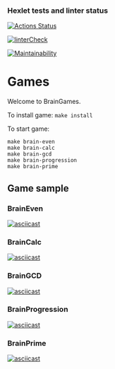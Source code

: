 ### Hexlet tests and linter status

[![Actions Status](https://github.com/rocket-duck/frontend-project-lvl1/workflows/hexlet-check/badge.svg)](https://github.com/rocket-duck/frontend-project-lvl1/actions)

[![linterCheck](https://github.com/rocket-duck/frontend-project-lvl1/workflows/linterCheck/badge.svg)](https://github.com/rocket-duck/frontend-project-lvl1/actions)

[![Maintainability](https://api.codeclimate.com/v1/badges/a99a88d28ad37a79dbf6/maintainability)](https://codeclimate.com/github/codeclimate/codeclimate/maintainability)

# Games

Welcome to BrainGames.

To install game:
  ```make install```

To start game:

  ``` 
  make brain-even
  make brain-calc
  make brain-gcd
  make brain-progression
  make brain-prime
  ```

## Game sample

### BrainEven

[![asciicast](https://asciinema.org/a/lQeRpDijI2qbhEa8OaBMZLdAV.svg)](https://asciinema.org/a/lQeRpDijI2qbhEa8OaBMZLdAV)

### BrainCalc

[![asciicast](https://asciinema.org/a/6KsIvUxKlJaOMloWNC81zyXFt.svg)](https://asciinema.org/a/6KsIvUxKlJaOMloWNC81zyXFt)

### BrainGCD

[![asciicast](https://asciinema.org/a/quizzLEGVsd0UQfixWlmSpxH9.svg)](https://asciinema.org/a/quizzLEGVsd0UQfixWlmSpxH9)

### BrainProgression

[![asciicast](https://asciinema.org/a/J0b008Tl3bguwhYbJDelpdxYm.svg)](https://asciinema.org/a/J0b008Tl3bguwhYbJDelpdxYm)

### BrainPrime

[![asciicast](https://asciinema.org/a/7Mhmr5fLx396prgxxUPoPvUWc.svg)](https://asciinema.org/a/7Mhmr5fLx396prgxxUPoPvUWc)
